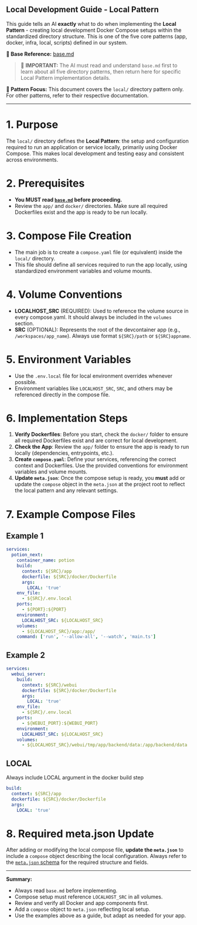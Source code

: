 ## Local Development Guide - Local Pattern

This guide tells an AI **exactly** what to do when implementing the **Local Pattern** - creating local development Docker Compose setups within the standardized directory structure. This is one of the five core patterns (app, docker, infra, local, scripts) defined in our system.

**📄 Base Reference:** [base.md](https://github.com/ghostmind-dev/docs/blob/main/docs/app/base.md)

> 🧠 **IMPORTANT:** The AI must read and understand `base.md` first to learn about all five directory patterns, then return here for specific Local Pattern implementation details.

**📍 Pattern Focus:** This document covers the `local/` directory pattern only. For other patterns, refer to their respective documentation.

---

# 1. Purpose

The `local/` directory defines the **Local Pattern**: the setup and configuration required to run an application or service locally, primarily using Docker Compose. This makes local development and testing easy and consistent across environments.

# 2. Prerequisites

- **You MUST read [`base.md`](https://github.com/ghostmind-dev/docs/blob/main/docs/app/base.md) before proceeding.**
- Review the `app/` and `docker/` directories. Make sure all required Dockerfiles exist and the app is ready to be run locally.

# 3. Compose File Creation

- The main job is to create a `compose.yaml` file (or equivalent) inside the `local/` directory.
- This file should define all services required to run the app locally, using standardized environment variables and volume mounts.

# 4. Volume Conventions

- **LOCALHOST_SRC** (REQUIRED): Used to reference the volume source in every compose.yaml. It should always be included in the `volumes` section.
- **SRC** (OPTIONAL): Represents the root of the devcontainer app (e.g., `/workspaces/app_name`). Always use format `${SRC}/path` or `${SRC}appname`.

# 5. Environment Variables

- Use the `.env.local` file for local environment overrides whenever possible.
- Environment variables like `LOCALHOST_SRC`, `SRC`, and others may be referenced directly in the compose file.

# 6. Implementation Steps

1. **Verify Dockerfiles**: Before you start, check the `docker/` folder to ensure all required Dockerfiles exist and are correct for local development.
2. **Check the App**: Review the `app/` folder to ensure the app is ready to run locally (dependencies, entrypoints, etc.).
3. **Create `compose.yaml`**: Define your services, referencing the correct context and Dockerfiles. Use the provided conventions for environment variables and volume mounts.
4. **Update `meta.json`**: Once the compose setup is ready, you **must** add or update the `compose` object in the `meta.json` at the project root to reflect the local pattern and any relevant settings.

# 7. Example Compose Files

## Example 1

```yaml
services:
  potion_next:
    container_name: potion
    build:
      context: ${SRC}/app
      dockerfile: ${SRC}/docker/Dockerfile
      args:
        LOCAL: 'true'
    env_file:
      - ${SRC}/.env.local
    ports:
      - ${PORT}:${PORT}
    environment:
      LOCALHOST_SRC: ${LOCALHOST_SRC}
    volumes:
      - ${LOCALHOST_SRC}/app:/app/
    command: ['run', '--allow-all', '--watch', 'main.ts']
```

## Example 2

```yaml
services:
  webui_server:
    build:
      context: ${SRC}/webui
      dockerfile: ${SRC}/docker/Dockerfile
      args:
        LOCAL: 'true'
    env_file:
      - ${SRC}/.env.local
    ports:
      - ${WEBUI_PORT}:${WEBUI_PORT}
    environment:
      LOCALHOST_SRC: ${LOCALHOST_SRC}
    volumes:
      - ${LOCALHOST_SRC}/webui/tmp/app/backend/data:/app/backend/data
```

## LOCAL

Always include LOCAL argument in the docker build step

```yaml
build:
  context: ${SRC}/app
  dockerfile: ${SRC}/docker/Dockerfile
  args:
    LOCAL: 'true'
```

# 8. Required meta.json Update

After adding or modifying the local compose file, **update the `meta.json`** to include a `compose` object describing the local configuration. Always refer to the [`meta.json` schema](https://github.com/ghostmind-dev/config/blob/main/config/meta/schema.json) for the required structure and fields.

---

**Summary:**

- Always read `base.md` before implementing.
- Compose setup must reference `LOCALHOST_SRC` in all volumes.
- Review and verify all Docker and app components first.
- Add a `compose` object to `meta.json` reflecting local setup.
- Use the examples above as a guide, but adapt as needed for your app.
